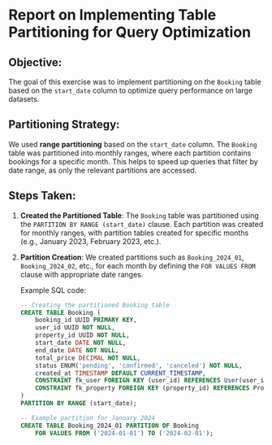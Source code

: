 # Report on Implementing Table Partitioning for Query Optimization

## Objective:
The goal of this exercise was to implement partitioning on the `Booking` table based on the `start_date` column to optimize query performance on large datasets.

## Partitioning Strategy:
We used **range partitioning** based on the `start_date` column. The `Booking` table was partitioned into monthly ranges, where each partition contains bookings for a specific month. This helps to speed up queries that filter by date range, as only the relevant partitions are accessed.

## Steps Taken:

1. **Created the Partitioned Table**:
   The `Booking` table was partitioned using the `PARTITION BY RANGE (start_date)` clause. Each partition was created for monthly ranges, with partition tables created for specific months (e.g., January 2023, February 2023, etc.).

2. **Partition Creation**:
   We created partitions such as `Booking_2024_01`, `Booking_2024_02`, etc., for each month by defining the `FOR VALUES FROM` clause with appropriate date ranges.

   Example SQL code:

   ```sql
   -- Creating the partitioned Booking table
   CREATE TABLE Booking (
       booking_id UUID PRIMARY KEY,
       user_id UUID NOT NULL,
       property_id UUID NOT NULL,
       start_date DATE NOT NULL,
       end_date DATE NOT NULL,
       total_price DECIMAL NOT NULL,
       status ENUM('pending', 'confirmed', 'canceled') NOT NULL,
       created_at TIMESTAMP DEFAULT CURRENT_TIMESTAMP,
       CONSTRAINT fk_user FOREIGN KEY (user_id) REFERENCES User(user_id),
       CONSTRAINT fk_property FOREIGN KEY (property_id) REFERENCES Property(property_id)
   )
   PARTITION BY RANGE (start_date);

   -- Example partition for January 2024
   CREATE TABLE Booking_2024_01 PARTITION OF Booking
       FOR VALUES FROM ('2024-01-01') TO ('2024-02-01');
